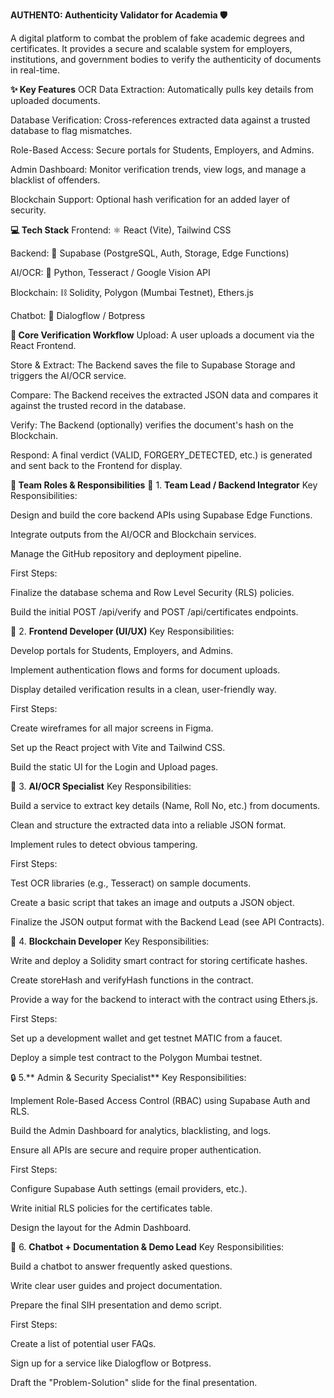 **AUTHENTO: Authenticity Validator for Academia 🛡️**

A digital platform to combat the problem of fake academic degrees and certificates. It provides a secure and scalable system for employers, institutions, and government bodies to verify the authenticity of documents in real-time.

**✨ Key Features**
OCR Data Extraction: Automatically pulls key details from uploaded documents.

Database Verification: Cross-references extracted data against a trusted database to flag mismatches.

Role-Based Access: Secure portals for Students, Employers, and Admins.

Admin Dashboard: Monitor verification trends, view logs, and manage a blacklist of offenders.

Blockchain Support: Optional hash verification for an added layer of security.

**💻 Tech Stack**
Frontend: ⚛️ React (Vite), Tailwind CSS

Backend: 🌲 Supabase (PostgreSQL, Auth, Storage, Edge Functions)

AI/OCR: 🐍 Python, Tesseract / Google Vision API

Blockchain: ⛓️ Solidity, Polygon (Mumbai Testnet), Ethers.js

Chatbot: 🤖 Dialogflow / Botpress

**🚀 Core Verification Workflow**
Upload: A user uploads a document via the React Frontend.

Store & Extract: The Backend saves the file to Supabase Storage and triggers the AI/OCR service.

Compare: The Backend receives the extracted JSON data and compares it against the trusted record in the database.

Verify: The Backend (optionally) verifies the document's hash on the Blockchain.

Respond: A final verdict (VALID, FORGERY_DETECTED, etc.) is generated and sent back to the Frontend for display.

**👥 Team Roles & Responsibilities**
👤 1. **Team Lead / Backend Integrator**
Key Responsibilities:

Design and build the core backend APIs using Supabase Edge Functions.

Integrate outputs from the AI/OCR and Blockchain services.

Manage the GitHub repository and deployment pipeline.

First Steps:

Finalize the database schema and Row Level Security (RLS) policies.

Build the initial POST /api/verify and POST /api/certificates endpoints.

🎨 2. **Frontend Developer (UI/UX)**
Key Responsibilities:

Develop portals for Students, Employers, and Admins.

Implement authentication flows and forms for document uploads.

Display detailed verification results in a clean, user-friendly way.

First Steps:

Create wireframes for all major screens in Figma.

Set up the React project with Vite and Tailwind CSS.

Build the static UI for the Login and Upload pages.

🧠 3. **AI/OCR Specialist**
Key Responsibilities:

Build a service to extract key details (Name, Roll No, etc.) from documents.

Clean and structure the extracted data into a reliable JSON format.

Implement rules to detect obvious tampering.

First Steps:

Test OCR libraries (e.g., Tesseract) on sample documents.

Create a basic script that takes an image and outputs a JSON object.

Finalize the JSON output format with the Backend Lead (see API Contracts).

🔗 4. **Blockchain Developer**
Key Responsibilities:

Write and deploy a Solidity smart contract for storing certificate hashes.

Create storeHash and verifyHash functions in the contract.

Provide a way for the backend to interact with the contract using Ethers.js.

First Steps:

Set up a development wallet and get testnet MATIC from a faucet.

Deploy a simple test contract to the Polygon Mumbai testnet.

🔒 5.** Admin & Security Specialist**
Key Responsibilities:

Implement Role-Based Access Control (RBAC) using Supabase Auth and RLS.

Build the Admin Dashboard for analytics, blacklisting, and logs.

Ensure all APIs are secure and require proper authentication.

First Steps:

Configure Supabase Auth settings (email providers, etc.).

Write initial RLS policies for the certificates table.

Design the layout for the Admin Dashboard.

🤖 6. **Chatbot + Documentation & Demo Lead**
Key Responsibilities:

Build a chatbot to answer frequently asked questions.

Write clear user guides and project documentation.

Prepare the final SIH presentation and demo script.

First Steps:

Create a list of potential user FAQs.

Sign up for a service like Dialogflow or Botpress.

Draft the "Problem-Solution" slide for the final presentation.
